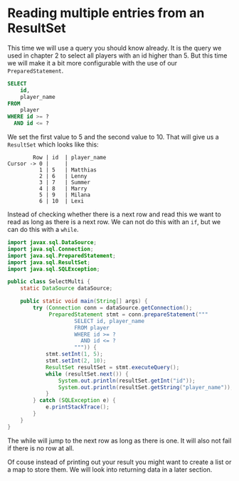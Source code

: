 # Reading multiple entries from an ResultSet

This time we will use a query you should know already. It is the query we used in chapter 2 to select all players with
an id higher than 5. But this time we will make it a bit more configurable with the use of our `PreparedStatement`.

```sql
SELECT
	id,
	player_name
FROM
	player
WHERE id >= ?
  AND id <= ?
```

We set the first value to 5 and the second value to 10. That will give us a `ResultSet` which looks like this:

```      
        Row | id  | player_name
Cursor -> 0 |     |     
          1 | 5   | Matthias    
          2 | 6   | Lenny       
          3 | 7   | Summer      
          4 | 8   | Marry       
          5 | 9   | Milana      
          6 | 10  | Lexi        
```

Instead of checking whether there is a next row and read this we want to read as long as there is a next row. We can not
do this with an `if`, but we can do this with a `while`.

```java
import javax.sql.DataSource;
import java.sql.Connection;
import java.sql.PreparedStatement;
import java.sql.ResultSet;
import java.sql.SQLException;

public class SelectMulti {
    static DataSource dataSource;

    public static void main(String[] args) {
        try (Connection conn = dataSource.getConnection();
             PreparedStatement stmt = conn.prepareStatement("""
                     SELECT id, player_name
                     FROM player
                     WHERE id >= ?
                       AND id <= ?
                     """)) {
            stmt.setInt(1, 5);
            stmt.setInt(2, 10);
            ResultSet resultSet = stmt.executeQuery();
            while (resultSet.next()) {
                System.out.println(resultSet.getInt("id"));
                System.out.println(resultSet.getString("player_name"));
            }
        } catch (SQLException e) {
            e.printStackTrace();
        }
    }
}
```

The while will jump to the next row as long as there is one. It will also not fail if there is no row at all.

Of couse instead of printing out your result you might want to create a list or a map to store them. We will look into
returning data in a later section.

